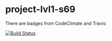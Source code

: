 # project-lvl1-s69
There are badges from CodeClimate and Travis:

[![Build Status](https://travis-ci.org/PeresvetS/project-lvl1-s69.svg?branch=master)](https://travis-ci.org/PeresvetS/project-lvl1-s69)
